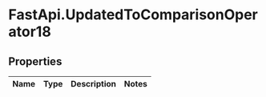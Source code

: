 # FastApi.UpdatedToComparisonOperator18

## Properties
Name | Type | Description | Notes
------------ | ------------- | ------------- | -------------

